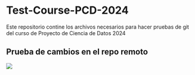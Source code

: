 # Test-Course-PCD-2024
Este repositorio contine los archivos necesarios para hacer pruebas de git del curso de Proyecto de Ciencia de Datos 2024


## Prueba de cambios en el repo remoto

![](https://upload.wikimedia.org/wikipedia/commons/2/2d/Logo-ITESO-Vertical-SinFondo-png.png)
